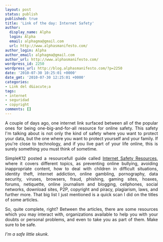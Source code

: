 ```yaml
---
layout: post
status: publish
published: true
title: 'Link of the day: Internet Safety'
author:
  display_name: Alpha
  login: Alpha
  email: alphagma@gmail.com
  url: http://www.alphasmanifesto.com/
author_login: Alpha
author_email: alphagma@gmail.com
author_url: http://www.alphasmanifesto.com/
wordpress_id: 2250
wordpress_url: http://blog.alphasmanifesto.com/?p=2250
date: '2010-07-30 10:25:01 +0000'
date_gmt: '2010-07-30 12:25:01 +0000'
categories:
- Link del d&iacute;a
tags:
- internet
- seguridad
- copyright
comments: []
---
```

<p style="text-align: justify;">A couple of days ago, one internet link surfaced between all of the popular ones for being one-big-and-for-all resource for online safety. This safety I'm talking about is not only the kind of safety where you want to protect your data, but the one where you want to protect yourself and your family. If you're close to technology, and if you live part of your life online, this is surely something you must think of sometime.</p>
<p style="text-align: justify;">SimpleK12 posted a resourcefull guide called <a href="http://www.simplek12.com/internetsafety">Internet Safety Resources</a>, where it covers different topics, as preventing online bullying, avoiding inappropriate content, how to deal with children in difficult situations, identity theft, internet addiction, online gambling, pornography, data security, viruses, browsers, fraud, phishing, gaming sites, hoaxes, forums,&nbsp;netiquette, online journalism and blogging, cellphones, social networks, download sites, P2P, copyright and piracy, plagiarism, laws, and further more. That big list I just mentioned is a quick scan I did on the titles of some articles.</p>
<p style="text-align: justify;">So, quite complete, right? Between the articles, there are some resources which you may interact with, organizations available to help you with your doubts or personal problems, and even to take you as part of them. Make sure to be safe.</p>
<p style="text-align: justify;"><em>I'm a safe little skunk.</em></p>
